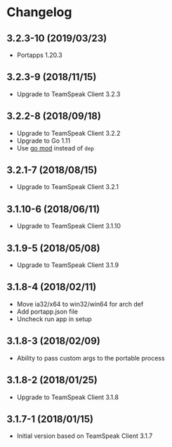 # Changelog

## 3.2.3-10 (2019/03/23)

* Portapps 1.20.3

## 3.2.3-9 (2018/11/15)

* Upgrade to TeamSpeak Client 3.2.3

## 3.2.2-8 (2018/09/18)

* Upgrade to TeamSpeak Client 3.2.2
* Upgrade to Go 1.11
* Use [go mod](https://golang.org/cmd/go/#hdr-Module_maintenance) instead of `dep`

## 3.2.1-7 (2018/08/15)

* Upgrade to TeamSpeak Client 3.2.1

## 3.1.10-6 (2018/06/11)

* Upgrade to TeamSpeak Client 3.1.10

## 3.1.9-5 (2018/05/08)

* Upgrade to TeamSpeak Client 3.1.9

## 3.1.8-4 (2018/02/11)

* Move ia32/x64 to win32/win64 for arch def
* Add portapp.json file
* Uncheck run app in setup

## 3.1.8-3 (2018/02/09)

* Ability to pass custom args to the portable process

## 3.1.8-2 (2018/01/25)

* Upgrade to TeamSpeak Client 3.1.8

## 3.1.7-1 (2018/01/15)

* Initial version based on TeamSpeak Client 3.1.7
